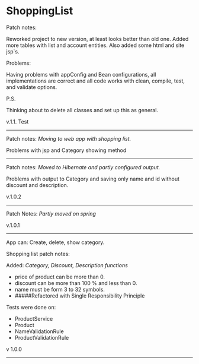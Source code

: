 # ShoppingList
Patch notes:

Reworked project to new version, at least looks better than old one.
Added more tables with list and account entities.
Also added some html and site jsp`s.

Problems:

Having problems with appConfig and Bean configurations, all implementations are correct
and all code works with clean, compile, test, and validate options.

P.S.

Thinking about to delete all classes and set up this as general.

v.1.1. Test

---
Patch notes:
*Moving to web app with shopping list.*

Problems with jsp and Category showing method

---
Patch notes:
*Moved to Hibernate and partly configured output.*

Problems with output to Category and saving only name and id without discount and description.

v.1.0.2

---
Patch Notes:
*Partly moved on spring*

v.1.0.1

---
App can:
Create, delete, show category.

Shopping list patch notes:

Added: 
*Category, Discount, Description functions*

- price of product can be more than 0.
- discount can be more than 100 % and less than 0.
- name must be form 3 to 32 symbols.
- #####Refactored with Single Responsibility Principle

Tests were done on:

- ProductService
- Product
- NameValidationRule
- ProductValidationRule

v 1.0.0

---